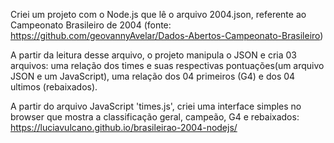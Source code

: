 
Criei um projeto com o Node.js que lê o arquivo 2004.json, referente ao Campeonato Brasileiro de 2004 (fonte: https://github.com/geovannyAvelar/Dados-Abertos-Campeonato-Brasileiro)

A partir da leitura desse arquivo, o projeto manipula o JSON e cria 03 arquivos: uma relação dos times e suas respectivas pontuações(um arquivo JSON e um JavaScript), uma relação dos 04 primeiros (G4) e dos 04 ultimos (rebaixados).

A partir do arquivo JavaScript 'times.js', criei uma interface simples no browser que mostra a classificação geral, campeão, G4 e rebaixados:
https://luciavulcano.github.io/brasileirao-2004-nodejs/



